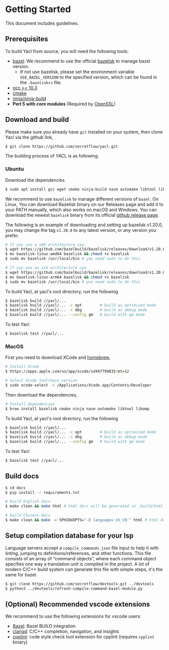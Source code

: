 # Getting Started

This document includes guidelines.

## Prerequisites

To build Yacl from source, you will need the following tools:

- [bazel](https://bazel.build/): We recommend to use the official [bazelisk](https://github.com/bazelbuild/bazelisk?tab=readme-ov-file#installation) to manage bazel version.
  - If not use bazelisk, please set the environment variable `USE_BAZEL_VERSION` to the specified version, which can be found in the `.bazeliskrc` file.
- [gcc >= 10.3](https://gcc.gnu.org/)
- [cmake](https://cmake.org/)
- [ninja/ninja-build](https://ninja-build.org/)
- **Perl 5 with core modules** (Required by [OpenSSL](https://github.com/openssl/openssl/blob/master/INSTALL.md#prerequisites))

## Download and build

Please make sure you already have `git` installed on your system, then clone Yacl via the github link,

```sh
$ git clone https://github.com/secretflow/yacl.git
```

The building process of YACL is as following.

### Ubuntu

Download the dependencies

```sh
$ sudo apt install gcc wget cmake ninja-build nasm automake libtool libomp-dev
```

We recommend to use `bazelisk` to manage different versions of `bazel`. On Linux, You can download Bazelisk binary on our Releases page and add it to your PATH manually, which also works on macOS and Windows. You can download the newest `bazelisk` binary from its official [github release page](https://github.com/bazelbuild/bazelisk/releases).

The following is an example of downloading and setting up bazelisk v1.20.0, you may change the tag `v1.20.0` to any latest version, or any version you prefer.

```sh
# If you use a x86 architecture cpu
$ wget https://github.com/bazelbuild/bazelisk/releases/download/v1.20.0/bazelisk-linux-amd64
$ mv bazelisk-linux-amd64 bazelisk && chmod +x bazelisk
$ sudo mv bazelisk /usr/local/bin # you need sudo to do this

# If you use an arm architecture cpu
$ wget https://github.com/bazelbuild/bazelisk/releases/download/v1.20.0/bazelisk-linux-arm64
$ mv bazelisk-linux-arm64 bazelisk && chmod +x bazelisk
$ sudo mv bazelisk /usr/local/bin # you need sudo to do this
```

To build Yacl, at yacl's root directory, run the following

```sh
$ bazelisk build //yacl/...
$ bazelisk build //yacl/... -c opt        # build as optimized mode
$ bazelisk build //yacl/... -c dbg        # build as debug mode
$ bazelisk build //yacl/... --config gm   # build with gm mode
```

To test Yacl

```sh
$ bazelisk test //yacl/...
```

### MacOS

First you need to download XCode and [homebrew](https://brew.sh/),

```sh
# Install Xcode
$ https://apps.apple.com/us/app/xcode/id497799835?mt=12

# Select Xcode toolchain version
$ sudo xcode-select -s /Applications/Xcode.app/Contents/Developer
```

Then download the dependencies,

```sh
# Install dependencies
$ brew install bazelisk cmake ninja nasm automake libtool libomp
```

To build Yacl, at yacl's root directory, run the following

```sh
$ bazelisk build //yacl/...
$ bazelisk build //yacl/... -c opt        # build as optimized mode
$ bazelisk build //yacl/... -c dbg        # build as debug mode
$ bazelisk build //yacl/... --config gm   # build with gm mode
```

To test Yacl

```sh
$ bazelisk test //yacl/...
```

## Build docs

```sh
$ cd docs
$ pip install -r requirements.txt

# build English docs
$ make clean && make html # html docs will be generated in _build/html

# build Chinese docs
$ make clean && make -e SPHINXOPTS="-D language='zh_CN'" html # html docs will be generated in _build/html
```

## Setup compilation database for your lsp

Language servers accept a `compile_commands.json` file input to help it with linting, jumping to definitions/references, and other functions. This file consists of an array of “command objects”, where each command object specifies one way a translation unit is compiled in the project. A lot of modern C/C++ build system can generate this file with simple steps, it's the same for bazel.

```sh
$ git clone https://github.com/secretflow/devtools.git ../devtools
$ python3 ../devtools/refresh-compile-command-bazel-module.py
```

## (Optional) Recommended vscode extensions

We recommend to use the following extensions for vscode users:
- [Bazel](https://marketplace.visualstudio.com/items?itemName=BazelBuild.vscode-bazel): Bazel BUILD integration
- [clangd](https://marketplace.visualstudio.com/items?itemName=llvm-vs-code-extensions.vscode-clangd): C/C++ completion, navigation, and insights
- [cpplint](https://marketplace.visualstudio.com/items?itemName=mine.cpplint): code style check tool extension for cpplint (requires `cpplint` binary)
